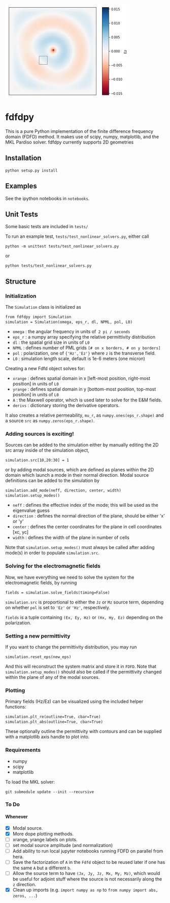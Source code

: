 ![](img/dipole_dielectric_field.png)

# fdfdpy

This is a pure Python implementation of the finite difference frequency domain (FDFD) method. It makes use of scipy, numpy, matplotlib, and the MKL Pardiso solver. fdfdpy currently supports 2D geometries

## Installation

    python setup.py install

## Examples

See the ipython notebooks in `notebooks`.

## Unit Tests

Some basic tests are included in `tests/`

To run an example test, `tests/test_nonlinear_solvers.py`, either call

	python -m unittest tests/test_nonlinear_solvers.py

or

	python tests/test_nonlinear_solvers.py

## Structure

### Initialization

The `Simulation` class is initialized as

	from fdfdpy import Simulation
	simulation = Simulation(omega, eps_r, dl, NPML, pol, L0)

- `omega` : the angular frequency in units of` 2 pi / seconds`
- `eps_r` : a numpy array specifying the relative permittivity distribution
- `dl` : the spatial grid size in units of `L0`
- `NPML` : defines number of PML grids `[# on x borders, # on y borders]`
- `pol` : polarization, one of `{'Hz','Ez'}` where `z` is the transverse field.
- `L0` : simulation length scale, default is 1e-6 meters (one micron)

Creating a new Fdfd object solves for:

- `xrange` : defines spatial domain in x [left-most position, right-most position] in units of `L0`
- `yrange` : defines spatial domain in y [bottom-most position, top-most position] in units of `L0`
- `A` : the Maxwell operator, which is used later to solve for the E&M fields.
- `derivs` : dictionary storing the derivative operators.

It also creates a relative permeability, `mu_r`, as `numpy.ones(eps_r.shape)` and a source `src` as `numpy.zeros(eps_r.shape)`.

### Adding sources is exciting!

Sources can be added to the simulation either by manually editing the 2D src array inside of the simulation object,

	simulation.src[10,20:30] = 1

or by adding modal sources, which are defined as planes within the 2D domain which launch a mode in their normal direction. Modal source definitions can be added to the simulation by

	simulation.add_mode(neff, direction, center, width)
	simulation.setup_modes()

- `neff` : defines the effective index of the mode; this will be used as the eigenvalue guess
- `direction` : defines the normal direction of the plane, should be either 'x' or 'y'
- `center` : defines the center coordinates for the plane in cell coordinates [xc, yc]
- `width` : defines the width of the plane in number of cells

Note that `simulation.setup_modes()` must always be called after adding mode(s) in order to populate `simulation.src`.

### Solving for the electromagnetic fields

Now, we have everything we need to solve the system for the electromagnetic fields, by running

	fields = simulation.solve_fields(timing=False)

`simulation.src` is proportional to either the `Jz` or `Mz` source term, depending on whether `pol` is set to `'Ez'` or `'Hz'`, respectively.

`fields` is a tuple containing `(Ex, Ey, Hz)` or `(Hx, Hy, Ez)` depending on the polarization.

### Setting a new permittivity

If you want to change the permittivity distribution, you may run

	simulation.reset_eps(new_eps)

And this will reconstruct the system matrix and store it in `FDFD`. Note that `simulation.setup_modes()` should also be called if the permittivity changed within the plane of any of the modal sources.

### Plotting

Primary fields (Hz/Ez) can be visualized using the included helper functions:

	simulation.plt_re(outline=True, cbar=True)
	simulation.plt_abs(outline=True, cbar=True)

These optionally outline the permittivity with contours and can be supplied with a matplotlib axis handle to plot into.

### Requirements

- numpy
- scipy
- matplotlib

To load the MKL solver:

	git submodule update --init --recursive

### To Do

#### Whenever
- [x] Modal source.
- [x] More dope plotting methods.
- [ ] xrange, yrange labels on plots.
- [ ] set modal source amplitude (and normalization)
- [ ] Add ability to run local jupyter notebooks running FDFD on parallel from hera.
- [ ] Save the factorization of `A` in the `Fdfd` object to be reused later if one has the same `A` but a different `b`.
- [ ] Allow the source term to have `(Jx, Jy, Jz, Mx, My, Mz)`, which would be useful for adjoint stuff where the source is not necessarily along the `z` direction.
- [x] Clean up imports (e.g. `import numpy as np` to `from numpy import abs, zeros, ...`)
